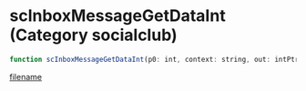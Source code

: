 # scInboxMessageGetDataInt (Category socialclub)

```js
function scInboxMessageGetDataInt(p0: int, context: string, out: intPtr): Array
```

[filename](scInboxMessageGetDataInt_m.md ':include')